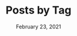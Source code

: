 ---
title: "Posts by Tag"
permalink: /tags/
layout: tags
author_profile: true
header:
    overlay_image: /assets/images/joel-filipe-header-mix-unsplash.jpg
    caption: "Photo by [Joel Filipe](https://unsplash.com/@joelfilip) on [Unsplash](https://unsplash.com)"
date: February 23, 2021
---